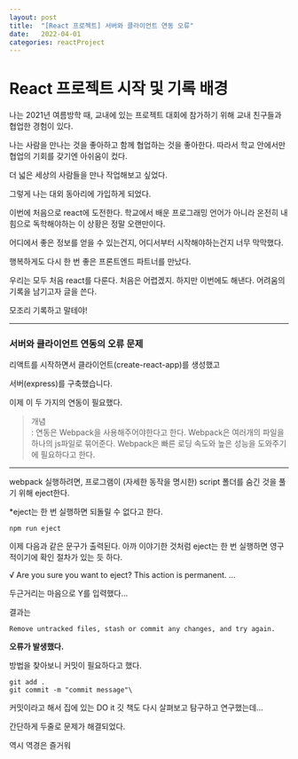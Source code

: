 ```yaml
---
layout: post
title:  "[React 프로젝트] 서버와 클라이언트 연동 오류"
date:   2022-04-01
categories: reactProject
---
```


# React 프로젝트 시작 및 기록 배경

나는 2021년 여름방학 때, 교내에 있는 프로젝트 대회에 참가하기 위해 교내 친구들과 협업한 경험이 있다.

나는 사람을 만나는 것을 좋아하고 함께 협업하는 것을 좋아한다. 따라서 학교 안에서만 협업의 기회를 갖기엔 아쉬움이 컸다.

더 넓은 세상의 사람들을 만나 작업해보고 싶었다. 

그렇게 나는 대외 동아리에 가입하게 되었다. 

이번에 처음으로 react에 도전한다. 학교에서 배운 프로그래밍 언어가 아니라 온전히 내 힘으로 독학해야하는 이 상황은 정말 오랜만이다.

어디에서 좋은 정보를 얻을 수 있는건지, 어디서부터 시작해야하는건지 너무 막막했다. 

행복하게도 다시 한 번 좋은 프론트엔드 파트너를 만났다. 

우리는 모두 처음 react를 다룬다. 처음은 어렵겠지. 하지만 이번에도 해낸다. 어려움의 기록을 남기고자 글을 쓴다. 

모조리 기록하고 말테야!


---

### 서버와 클라이언트 연동의 오류 문제

리액트를 시작하면서 클라이언트(create-react-app)를 생성했고

서버(express)를 구축했습니다.

이제 이 두 가지의 연동이 필요했다. 

> 개념  
: 연동은 Webpack을 사용해주어야한다고 한다. Webpack은 여러개의 파일을 하나의 js파일로 묶어준다. Webpack은 빠른 로딩 속도와 높은 성능을 도와주기에 필요하다고 한다.

---

webpack 실행하려면, 프로그램이 (자세한 동작을 명시한) script 폴더를 숨긴 것을 풀기 위해 eject한다.

*eject는 한 번 실행하면 되돌릴 수 없다고 한다.

```
npm run eject
```

이제 다음과 같은 문구가 출력된다. 아까 이야기한 것처럼 eject는 한 번 실행하면 영구적이기에 확인 절차가 있는 듯 하다. 

√ Are you sure you want to eject? This action is permanent. ...

두근거리는 마음으로 Y를 입력했다...

결과는

```
Remove untracked files, stash or commit any changes, and try again.
```

**오류가 발생했다.**

방법을 찾아보니 커밋이 필요하다고 했다.

```
git add .
git commit -m "commit message"\

```

커밋이라고 해서 집에 있는 DO it 깃 책도 다시 살펴보고 탐구하고 연구했는데...

간단하게 두줄로 문제가 해결되었다.

역시 역경은 즐거워
